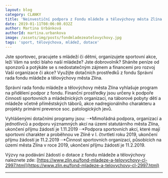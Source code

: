 ```yaml
---
layout: blog
category: CLANKY
title: 'Neinvestiční podpora z Fondu mládeže a tělovýchovy města Zlína'
date: 2019-01-11T08:06:00.032Z
author: Martina Urbánková
authorId: martina.urbankova
image: /assets/img/posts/fondmladezeatelovychovy.jpg   
tags: 'sport, tělovýchova, mládež, dotace'
---
```


Jste sportovec, pracujete s mládeží či dětmi, organizujete sportovní akce, leží Vám na srdci blaho naší mládeže? Jste dobrovolník? Sháníte peníze od sponzorů a potýkáte se s nedostatečným zájmem a financemi pro rozvoj Vaší organizace či akce? Využijte dotačních prostředků z fondu Správní rada fondu mládeže a tělovýchovy města Zlína.

Správní rada fondu mládeže a tělovýchovy města Zlína vyhlašuje program na přidělení podpor z fondu. Finanční prostředky jsou určeny k podpoře činnosti sportovních a mládežnických organizací, na táborové pobyty dětí a mládeže včetně příměstských táborů, akce nadregionálního charakteru a projekty primární prevence soc. patologických jevů. 

Vyhlášenými dotačními programy jsou:
⋅⋅*Mimořádná podpora, organizací a jednotlivců a podporu významných akcí na území statutárního města Zlína, ukončení příjmu žádostí je 1.11.2019
⋅⋅*Podpora sportovních akcí, které mají sportovní charakter a proběhnou ve Zlíně v I. čtvrtletí roku 2019, ukončení příjmu žádostí je 11.2.2019
⋅⋅*Činnost sportovních organizací, působících na území města Zlína v roce 2019, ukončení příjmu žádostí je 11.2.2019.

Výzvy na podávání žádostí o dotace z fondu mládeže a tělovýchovy naleznete zde:
[https://www.zlin.eu/fond-mladeze-a-telovychovy-cl-2997.html](https://www.zlin.eu/fond-mladeze-a-telovychovy-cl-2997.html)






- - -

